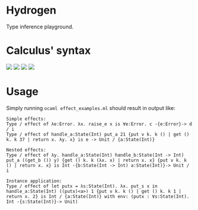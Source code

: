 # Hydrogen
Type inference playground.

# Calculus' syntax
<img src="https://render.githubusercontent.com/render/math?math=\text{var} \ni x,\dots">

<img src="https://render.githubusercontent.com/render/math?math=\text{tvar} \ni \alpha,\dots">

<img src="https://render.githubusercontent.com/render/math?math=\text{type} \ni \tau \Coloneqq \alpha \mid \text{Int} \mid \tau \rightarrow \tau">

<img src="https://render.githubusercontent.com/render/math?math=\text{expr} \ni e \Coloneqq x \mid n \mid \lambda x . e \mid \text{fun} f x . e \mid e \: e \mid \text{let} x = e \: \text{in} \: e">

# Usage
Simply running `ocaml effect_examples.ml` should result in output like:
```
Simple effects:
Type / effect of λe:Error. λx. raise_e x is ∀e:Error. c -{e:Error}-> d / i
Type / effect of handle_a:State(Int) put_a 21 {put v k. k () | get () k. k 37 | return x. λy. x} is e -> Unit / {a:State(Int)}

Nested effects:
Type / effect of λy. handle_a:State(Int) handle_b:State(Int -> Int) put_a ((get_b ()) y) {get () k. k (λx. x) | return x. x} {put v k. k () | return x. x} is Int -{b:State(Int -> Int) a:State(Int)}-> Unit / i

Instance application:
Type / effect of let putx = λs:State(Int). λx. put_s x in handle_a:State(Int) ((putx)<a>) 1 {put v k. k () | get () k. k 1 | return x. 2} is Int / {a:State(Int)} with env: (putx : ∀s:State(Int). Int -{s:State(Int)}-> Unit)
```
